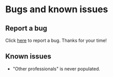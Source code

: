 # Bugs and known issues

## Report a bug

Click [here](https://form.jotform.com/wombatepiclandingstudio/lmsp-bug-en) to report a bug. Thanks for your time!

## Known issues

- "Other professionals" is never populated.
